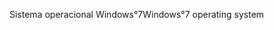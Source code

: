 <span data-ttu-id="bc179-101">Sistema operacional Windows°7</span><span class="sxs-lookup"><span data-stu-id="bc179-101">Windows°7 operating system</span></span>